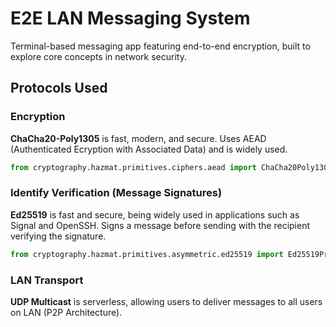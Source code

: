 # E2E LAN Messaging System

Terminal-based messaging app featuring end-to-end encryption, built to explore core concepts in network security.

## Protocols Used

### Encryption

**ChaCha20-Poly1305** is fast, modern, and secure. Uses AEAD (Authenticated Ecryption with Associated Data) and is widely used.

```python
from cryptography.hazmat.primitives.ciphers.aead import ChaCha20Poly1305 
```

### Identify Verification (Message Signatures)

**Ed25519** is fast and secure, being widely used in applications such as Signal and OpenSSH. Signs a message before sending with the recipient verifying the signature.

```python
from cryptography.hazmat.primitives.asymmetric.ed25519 import Ed25519PrivateKey, Ed25519PublicKey
```

### LAN Transport

**UDP Multicast** is serverless, allowing users to deliver messages to all users on LAN (P2P Architecture).
